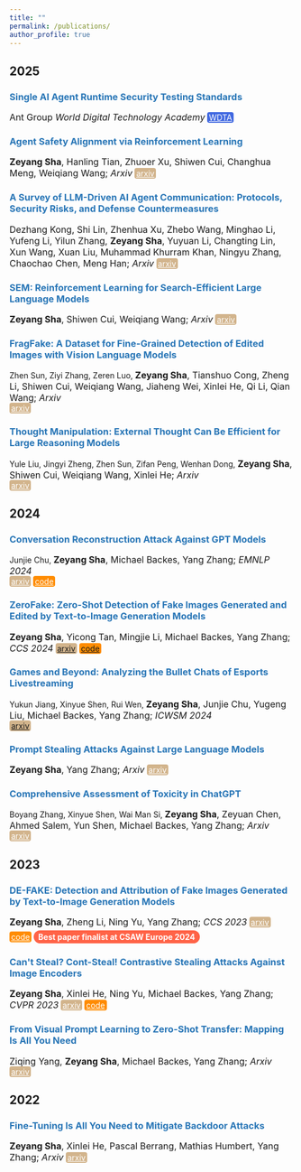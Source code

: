 ```yaml
---
title: ""
permalink: /publications/
author_profile: true
---
```


<style type="text/css" rel="stylesheet">
.btn--paper {
color: white;
background-color: lightseagreen;
padding: 1px 3px;
text-align: center;
border-radius: 4px;
a { TEXT-DECORATION:none }
}
.btn--arxiv {
color: white;
background-color: tan;
padding: 1px 3px;
text-align: center;
border-radius: 4px;
a { TEXT-DECORATION:none }
}
.btn--code {
color: white;
background-color: DARKORANGE;
padding: 1px 3px;
text-align: center;
border-radius: 4px;
a { TEXT-DECORATION:none }
}
.btn--wdta {
  color: white;
  background-color: royalblue;
  padding: 1px 3px;
  text-align: center;
  border-radius: 4px;
  a { TEXT-DECORATION:none }
}
</style>

<h2 id='2025'>2025</h2>

### <span style="color:rgb(39, 117, 182)">Single AI Agent Runtime Security Testing Standards</span>
<font size="3">Ant Group
<i>World Digital Technology Academy</i></font>
<a href="[https://arxiv.org/abs/2507.08270](https://wdtacademy.org/publications/Agent)" class="btn--wdta" target="_blank">WDTA</a>

### <span style="color:rgb(39, 117, 182)">Agent Safety Alignment via Reinforcement Learning</span>
<font size="3"><b>Zeyang Sha</b>, Hanling Tian, Zhuoer Xu, Shiwen Cui, Changhua Meng, Weiqiang Wang;
<i>Arxiv</i></font>
<a href="https://arxiv.org/abs/2507.08270" class="btn--arxiv" target="_blank">arxiv</a>

### <span style="color:rgb(39, 117, 182)">A Survey of LLM-Driven AI Agent Communication: Protocols, Security Risks, and Defense Countermeasures</span>
<font size="3">Dezhang Kong, Shi Lin, Zhenhua Xu, Zhebo Wang, Minghao Li, Yufeng Li, Yilun Zhang, <b>Zeyang Sha</b>, Yuyuan Li, Changting Lin, Xun Wang, Xuan Liu, Muhammad Khurram Khan, Ningyu Zhang, Chaochao Chen, Meng Han;
<i>Arxiv</i></font>
<a href="https://arxiv.org/abs/2506.19676" class="btn--arxiv" target="_blank">arxiv</a>

### <span style="color:rgb(39, 117, 182)">SEM: Reinforcement Learning for Search-Efficient Large Language Models</span>
<font size="3"><b>Zeyang Sha</b>, Shiwen Cui, Weiqiang Wang;
<i>Arxiv</i></font>
<a href="https://arxiv.org/abs/2505.07903" class="btn--arxiv" target="_blank">arxiv</a>


### <span style="color:rgb(39, 117, 182)">FragFake: A Dataset for Fine-Grained Detection of Edited Images with Vision Language Models</span>
Zhen Sun, Ziyi Zhang, Zeren Luo, <font size="3"><b>Zeyang Sha</b>, Tianshuo Cong, Zheng Li, Shiwen Cui, Weiqiang Wang, Jiaheng Wei, Xinlei He, Qi Li, Qian Wang;
<i>Arxiv</i></font><br>
<a href="https://arxiv.org/abs/2505.15644" class="btn--arxiv" target="_blank">arxiv</a>


### <span style="color:rgb(39, 117, 182)">Thought Manipulation: External Thought Can Be Efficient for Large Reasoning Models</span>
Yule Liu, Jingyi Zheng, Zhen Sun, Zifan Peng, Wenhan Dong, <font size="3"><b>Zeyang Sha</b>, Shiwen Cui, Weiqiang Wang, Xinlei He;
<i>Arxiv</i></font><br>
<a href="https://arxiv.org/abs/2504.13626" class="btn--arxiv" target="_blank">arxiv</a>


<h2 id='2024'>2024</h2>

### <span style="color:rgb(39, 117, 182)">Conversation Reconstruction Attack Against GPT Models</span>
Junjie Chu, <font size="3"><b>Zeyang Sha</b>, Michael Backes, Yang Zhang;
<i>EMNLP 2024</i></font><br>
<a href="https://arxiv.org/abs/2402.02987" class="btn--arxiv" target="_blank">arxiv</a>
<a href="https://arxiv.org/abs/2402.02987" class="btn--code" target="_blank">code</a>

### <span style="color:rgb(39, 117, 182)">ZeroFake: Zero-Shot Detection of Fake Images Generated and Edited by Text-to-Image Generation Models</span>
<font size="3"><b>Zeyang Sha</b>, Yicong Tan, Mingjie Li, Michael Backes, Yang Zhang;
<i>CCS 2024</i></font>
<a href="" class="btn--arxiv" target="_blank">arxiv</a>
<a href="" class="btn--code" target="_blank">code</a>

### <span style="color:rgb(39, 117, 182)">Games and Beyond: Analyzing the Bullet Chats of Esports Livestreaming</span>
Yukun Jiang, Xinyue Shen, Rui Wen, <font size="3"><b>Zeyang Sha</b>, Junjie Chu, Yugeng Liu, Michael Backes, Yang Zhang;
<i>ICWSM 2024</i></font><br>
<a href="" class="btn--arxiv" target="_blank">arxiv</a>

### <span style="color:rgb(39, 117, 182)">Prompt Stealing Attacks Against Large Language Models</span>
<font size="3"><b>Zeyang Sha</b>, Yang Zhang;
<i>Arxiv</i></font>
<a href="https://arxiv.org/abs/2402.12959" class="btn--arxiv" target="_blank">arxiv</a>

### <span style="color:rgb(39, 117, 182)">Comprehensive Assessment of Toxicity in ChatGPT</span>
Boyang Zhang, Xinyue Shen, Wai Man Si, <font size="3"><b>Zeyang Sha</b>, Zeyuan Chen, Ahmed Salem, Yun Shen, Michael Backes, Yang Zhang;
<i>Arxiv</i></font><br>
<a href="https://arxiv.org/abs/2311.14685" class="btn--arxiv" target="_blank">arxiv</a>

<h2 id='2023'>2023</h2>

### <span style="color:rgb(39, 117, 182)">DE-FAKE: Detection and Attribution of Fake Images Generated by Text-to-Image Generation Models</span>
<font size="3"><b>Zeyang Sha</b>, Zheng Li, Ning Yu, Yang Zhang;
<i>CCS 2023</i></font>
<a href="https://arxiv.org/abs/2210.06998" class="btn--arxiv" target="_blank">arxiv</a>
<a href="https://arxiv.org/abs/2210.06998" class="btn--code" target="_blank">code</a>
<span style="display: inline-block; background-color: #FF6347; color: white; padding: 3px 8px; border-radius: 12px; font-weight: bold; margin-top: 5px; text-align: center; font-size: 14px;">
    Best paper finalist at CSAW Europe 2024
</span>

### <span style="color:rgb(39, 117, 182)">Can't Steal? Cont-Steal! Contrastive Stealing Attacks Against Image Encoders</span>
<font size="3"><b>Zeyang Sha</b>, Xinlei He, Ning Yu, Michael Backes, Yang Zhang;
<i>CVPR 2023</i></font>
<a href="https://arxiv.org/abs/2201.07513" class="btn--arxiv" target="_blank">arxiv</a>
<a href="https://arxiv.org/abs/2201.07513" class="btn--code" target="_blank">code</a>

### <span style="color:rgb(39, 117, 182)">From Visual Prompt Learning to Zero-Shot Transfer: Mapping Is All You Need</span>
<font size="3">Ziqing Yang, <b>Zeyang Sha</b>, Michael Backes, Yang Zhang;
<i>Arxiv</i></font>
<a href="https://arxiv.org/abs/2303.05266" class="btn--arxiv" target="_blank">arxiv</a>

<h2 id='2022'>2022</h2>

### <span style="color:rgb(39, 117, 182)">Fine-Tuning Is All You Need to Mitigate Backdoor Attacks</span>
<font size="3"><b>Zeyang Sha</b>,  Xinlei He, Pascal Berrang, Mathias Humbert, Yang Zhang;
<i>Arxiv</i></font>
<a href="https://arxiv.org/abs/2212.09067" class="btn--arxiv" target="_blank">arxiv</a>

